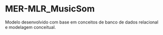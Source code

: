 # MER-MLR_MusicSom
Modelo desenvolvido com base em conceitos de banco de dados relacional e modelagem conceitual.
